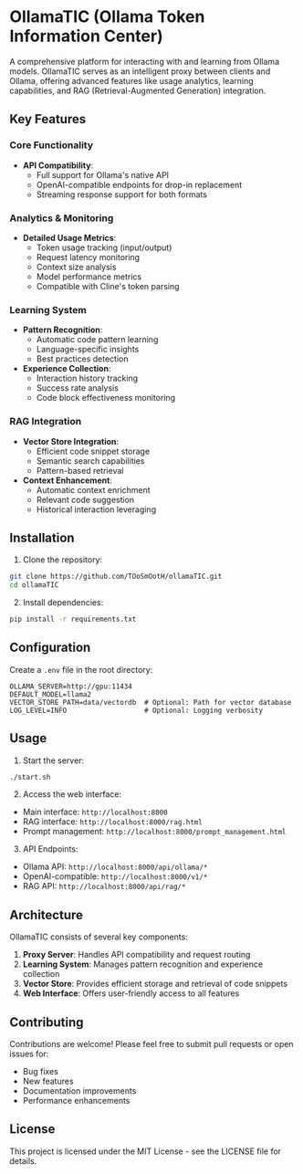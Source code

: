 # OllamaTIC (Ollama Token Information Center)

A comprehensive platform for interacting with and learning from Ollama models. OllamaTIC serves as an intelligent proxy between clients and Ollama, offering advanced features like usage analytics, learning capabilities, and RAG (Retrieval-Augmented Generation) integration.

## Key Features

### Core Functionality
- **API Compatibility**: 
  - Full support for Ollama's native API
  - OpenAI-compatible endpoints for drop-in replacement
  - Streaming response support for both formats

### Analytics & Monitoring
- **Detailed Usage Metrics**:
  - Token usage tracking (input/output)
  - Request latency monitoring
  - Context size analysis
  - Model performance metrics
  - Compatible with Cline's token parsing

### Learning System
- **Pattern Recognition**:
  - Automatic code pattern learning
  - Language-specific insights
  - Best practices detection
- **Experience Collection**:
  - Interaction history tracking
  - Success rate analysis
  - Code block effectiveness monitoring

### RAG Integration
- **Vector Store Integration**:
  - Efficient code snippet storage
  - Semantic search capabilities
  - Pattern-based retrieval
- **Context Enhancement**:
  - Automatic context enrichment
  - Relevant code suggestion
  - Historical interaction leveraging

## Installation

1. Clone the repository:
```bash
git clone https://github.com/TOoSmOotH/ollamaTIC.git
cd ollamaTIC
```

2. Install dependencies:
```bash
pip install -r requirements.txt
```

## Configuration

Create a `.env` file in the root directory:
```env
OLLAMA_SERVER=http://gpu:11434
DEFAULT_MODEL=llama2
VECTOR_STORE_PATH=data/vectordb  # Optional: Path for vector database
LOG_LEVEL=INFO                   # Optional: Logging verbosity
```

## Usage

1. Start the server:
```bash
./start.sh
```

2. Access the web interface:
- Main interface: `http://localhost:8000`
- RAG interface: `http://localhost:8000/rag.html`
- Prompt management: `http://localhost:8000/prompt_management.html`

3. API Endpoints:
- Ollama API: `http://localhost:8000/api/ollama/*`
- OpenAI-compatible: `http://localhost:8000/v1/*`
- RAG API: `http://localhost:8000/api/rag/*`

## Architecture

OllamaTIC consists of several key components:

1. **Proxy Server**: Handles API compatibility and request routing
2. **Learning System**: Manages pattern recognition and experience collection
3. **Vector Store**: Provides efficient storage and retrieval of code snippets
4. **Web Interface**: Offers user-friendly access to all features

## Contributing

Contributions are welcome! Please feel free to submit pull requests or open issues for:
- Bug fixes
- New features
- Documentation improvements
- Performance enhancements

## License

This project is licensed under the MIT License - see the LICENSE file for details.
